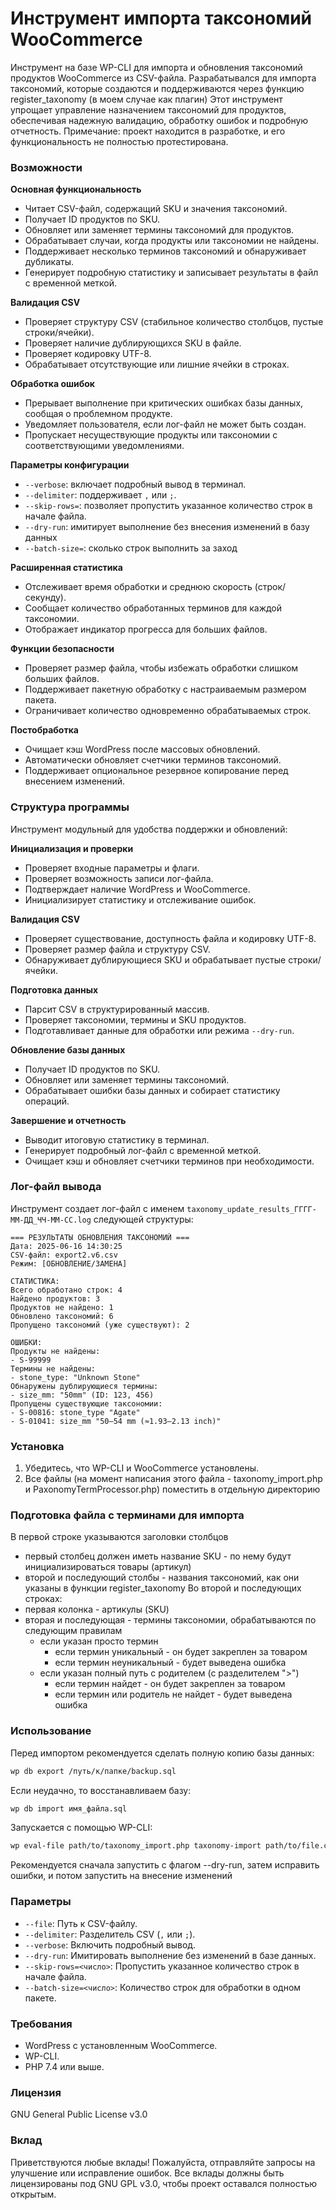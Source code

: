 # Инструмент импорта таксономий WooCommerce  
Инструмент на базе WP-CLI для импорта и обновления таксономий продуктов WooCommerce из CSV-файла. Разрабатывался для импорта таксономий, которые создаются и поддерживаются через функцию register_taxonomy (в моем случае как плагин)
Этот инструмент упрощает управление назначением таксономий для продуктов, обеспечивая надежную валидацию, обработку ошибок и подробную отчетность.
Примечание: проект находится в разработке, и его функциональность не полностью протестирована.

### Возможности  
**Основная функциональность**  
- Читает CSV-файл, содержащий SKU и значения таксономий.  
- Получает ID продуктов по SKU.  
- Обновляет или заменяет термины таксономий для продуктов.  
- Обрабатывает случаи, когда продукты или таксономии не найдены.  
- Поддерживает несколько терминов таксономий и обнаруживает дубликаты.  
- Генерирует подробную статистику и записывает результаты в файл с временной меткой.

**Валидация CSV**  
- Проверяет структуру CSV (стабильное количество столбцов, пустые строки/ячейки).  
- Проверяет наличие дублирующихся SKU в файле.  
- Проверяет кодировку UTF-8.  
- Обрабатывает отсутствующие или лишние ячейки в строках.

**Обработка ошибок**  
- Прерывает выполнение при критических ошибках базы данных, сообщая о проблемном продукте.  
- Уведомляет пользователя, если лог-файл не может быть создан.  
- Пропускает несуществующие продукты или таксономии с соответствующими уведомлениями.

**Параметры конфигурации**  
- `--verbose`: включает подробный вывод в терминал.  
- `--delimiter`: поддерживает `,` или `;`.  
- `--skip-rows=`: позволяет пропустить указанное количество строк в начале файла.  
- `--dry-run`: имитирует выполнение без внесения изменений в базу данных
- `--batch-size=`: сколько строк выполнить за заход

**Расширенная статистика**  
- Отслеживает время обработки и среднюю скорость (строк/секунду).  
- Сообщает количество обработанных терминов для каждой таксономии.  
- Отображает индикатор прогресса для больших файлов.

**Функции безопасности**  
- Проверяет размер файла, чтобы избежать обработки слишком больших файлов.  
- Поддерживает пакетную обработку с настраиваемым размером пакета.  
- Ограничивает количество одновременно обрабатываемых строк.

**Постобработка**  
- Очищает кэш WordPress после массовых обновлений.  
- Автоматически обновляет счетчики терминов таксономий.  
- Поддерживает опциональное резервное копирование перед внесением изменений.

### Структура программы  
Инструмент модульный для удобства поддержки и обновлений:  

**Инициализация и проверки**  
- Проверяет входные параметры и флаги.  
- Проверяет возможность записи лог-файла.  
- Подтверждает наличие WordPress и WooCommerce.  
- Инициализирует статистику и отслеживание ошибок.

**Валидация CSV**  
- Проверяет существование, доступность файла и кодировку UTF-8.  
- Проверяет размер файла и структуру CSV.  
- Обнаруживает дублирующиеся SKU и обрабатывает пустые строки/ячейки.

**Подготовка данных**  
- Парсит CSV в структурированный массив.  
- Проверяет таксономии, термины и SKU продуктов.  
- Подготавливает данные для обработки или режима `--dry-run`.

**Обновление базы данных**  
- Получает ID продуктов по SKU.  
- Обновляет или заменяет термины таксономий.  
- Обрабатывает ошибки базы данных и собирает статистику операций.

**Завершение и отчетность**  
- Выводит итоговую статистику в терминал.  
- Генерирует подробный лог-файл с временной меткой.  
- Очищает кэш и обновляет счетчики терминов при необходимости.

### Лог-файл вывода  
Инструмент создает лог-файл с именем `taxonomy_update_results_ГГГГ-ММ-ДД_ЧЧ-ММ-СС.log` следующей структуры:  
```
=== РЕЗУЛЬТАТЫ ОБНОВЛЕНИЯ ТАКСОНОМИЙ ===  
Дата: 2025-06-16 14:30:25  
CSV-файл: export2.v6.csv  
Режим: [ОБНОВЛЕНИЕ/ЗАМЕНА]  

СТАТИСТИКА:  
Всего обработано строк: 4  
Найдено продуктов: 3  
Продуктов не найдено: 1  
Обновлено таксономий: 6  
Пропущено таксономий (уже существуют): 2  

ОШИБКИ:  
Продукты не найдены:  
- S-99999  
Термины не найдены:  
- stone_type: "Unknown Stone"  
Обнаружены дублирующиеся термины:  
- size_mm: "50mm" (ID: 123, 456)  
Пропущены существующие таксономии:  
- S-00816: stone_type "Agate"  
- S-01041: size_mm "50–54 mm (≈1.93–2.13 inch)"  
```

### Установка  
1. Убедитесь, что WP-CLI и WooCommerce установлены.  
2. Все файлы (на момент написания этого файла - taxonomy_import.php и PaxonomyTermProcessor.php) поместить в отдельную директорию

### Подготовка файла с терминами для импорта
В первой строке указываются заголовки столбцов
- первый столбец должен иметь название SKU - по нему будут инициализироваться товары (артикул)
- второй и последующий столбы - названия таксономий, как они указаны в функции register_taxonomy
Во второй и последующих строках:
- первая колонка - артикулы (SKU)
- вторая и последующая - термины таксономии, обрабатываются по следующим правилам
  - если указан просто термин
    - если термин уникальный - он будет закреплен за товаром
    - если термин неуникальный - будет выведена ошибка
  - если указан полный путь с родителем (с разделителем ">")
    - если термин найдет - он будет закреплен за товаром
    - если термин или родитель не найдет - будет выведена ошибка

### Использование  
Перед импортом рекомендуется сделать полную копию базы данных:
```bash
wp db export /путь/к/папке/backup.sql
```
Если неудачно, то восстанавливаем базу:
```bash
wp db import имя_файла.sql
```

Запускается с помощью WP-CLI:  
```bash
wp eval-file path/to/taxonomy_import.php taxonomy-import path/to/file.csv --mode=update|replace [--dry-run] [--verbose] [--delimiter=,] [--skip-lines=0] [--batch-size=100]
```
Рекомендуется сначала запустить с флагом --dry-run, затем исправить ошибки, и потом запустить на внесение изменений

### Параметры  
- `--file`: Путь к CSV-файлу.  
- `--delimiter`: Разделитель CSV (`,` или `;`).  
- `--verbose`: Включить подробный вывод.  
- `--dry-run`: Имитировать выполнение без изменений в базе данных.  
- `--skip-rows=<число>`: Пропустить указанное количество строк в начале файла.  
- `--batch-size=<число>`: Количество строк для обработки в одном пакете.

### Требования  
- WordPress с установленным WooCommerce.  
- WP-CLI.  
- PHP 7.4 или выше.

### Лицензия  
GNU General Public License v3.0  

### Вклад  
Приветствуются любые вклады! Пожалуйста, отправляйте запросы на улучшение или исправление ошибок. Все вклады должны быть лицензированы под GNU GPL v3.0, чтобы проект оставался полностью открытым.
